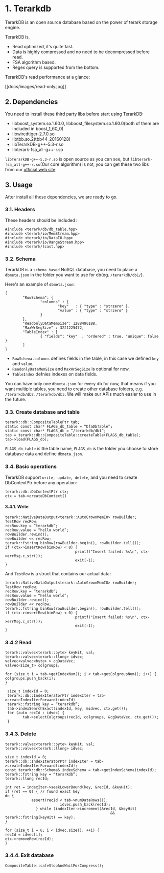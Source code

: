 # 1. Terarkdb
TerarkDB is an open source database based on the power of terark storage engine.

TerarkDB is,

- Read optimized, it's quite fast.
- Data is highly compressed and no need to be decompressed before read.
- FSA algorithm based.
- Regex query is supported from the bottom.

TerarkDB's read performance at a glance:

[[docs/images/read-only.jpg]]

## 2. Dependencies
You need to install these third party libs before start using TerarkDB:

- libboost_system.so.1.60.0, libboost_filesystem.so.1.60.0(both of them are included in boost_1_60_0)
- libwiredtiger-2.7.0.so
- libtbb.so.2(tbb44_20160128)
- libTerarkDB-g++-5.3-r.so
- libterark-fsa_all-g++-r.so

`libTerarkDB-g++-5.3-r.so` is open source as you can see, but `libterark-fsa_all-g++-r.so`(Our core algorithm) is not, you can get these two libs from our [official web site](http://www.terark.com/en/products/terark-db).


## 3. Usage
After install all these dependencies, we are ready to go.

### 3.1. Headers
These headers should be included :

```
#include <terark/db/db_table.hpp>
#include <terark/io/MemStream.hpp>
#include <terark/io/DataIO.hpp>
#include <terark/io/RangeStream.hpp>
#include <terark/lcast.hpp>
```

### 3.2. Schema
TerarkDB is a `schema based` NoSQL database, you need to place a `dbmeta.json` in the folder you want to use for db(eg. `/terarkdb/db1/`).

Here's an example of `dbmeta.json`:

```
{
        "RowSchema": {
                "columns" : {
                        "key"   : { "type" : "strzero" },
                        "value" : { "type" : "strzero" }
                }
        },
        "ReadonlyDataMemSize": 1288490188,
        "MaxWrSegSize" : 3221225472,
        "TableIndex" : [
                { "fields": "key"  , "ordered" : true, "unique": false }
        ]
}

```

- `RowSchema.columns` defines fields in the table, in this case we defined `key` and `value`.
- `ReadonlyDataMemSize` and `MaxWrSegSize` is optional for now.
- `TableIndex` defnies indexes on data fields.

You can have only one `dbmeta.json` for every db for now, that means if you want multiple tables, you need to create other database folders, e.g. `/terarkdb/db2`, `/terarkdb/db3`. We will make our APIs much easier to use in the future.

### 3.3. Create database and table
```
terark::db::CompositeTablePtr tab;
static const char* FLAGS_db_table = “DfaDbTable”;
static const char* FLAGS_db = “/terarkdb/db1”;
tab = terark::db::CompositeTable::createTable(FLAGS_db_table);
tab->load(FLAGS_db);
```

`FLAGS_db_table` is the table name, `FLAGS_db` is the folder you choose to store database data and define `dbmeta.json`.

### 3.4. Basic operations
TerarkDB support `write, update, delete`, and you need to create DbContextPtr before any operation:

```
terark::db::DbContextPtr ctx;
ctx = tab->createDbContext()
```

#### 3.4.1. Write
```
terark::NativeDataOutput<terark::AutoGrownMemIO> rowBuilder;
TestRow recRow;
recRow.key = “terarkdb”;
recRow.value = “hello world”;
rowBuilder.rewind();
rowBuilder << recRow;
terark::fstring binRow(rowBuilder.begin(), rowBuilder.tell());
if (ctx->insertRow(binRow) < 0) {
                                printf("Insert failed: %s\n", ctx->errMsg.c_str());
                                exit(-1);
}
```

And `TestRow` is a struct that contains our actual data:

```
terark::NativeDataOutput<terark::AutoGrownMemIO> rowBuilder;
TestRow recRow;
recRow.key = “terarkdb”;
recRow.value = “hello world”;
rowBuilder.rewind();
rowBuilder << recRow;
terark::fstring binRow(rowBuilder.begin(), rowBuilder.tell());
if (ctx->insertRow(binRow) < 0) {
                                printf("Insert failed: %s\n", ctx->errMsg.c_str());
                                exit(-1);
}
```

### 3.4.2 Read
```
terark::valvec<terark::byte> keyHit, val;
terark::valvec<terark::llong> idvec;
valvec<valvec<byte> > cgDataVec;
valvec<size_t> colgroups;

for (size_t i = tab->getIndexNum(); i < tab->getColgroupNum(); i++) {
colgroups.push_back(i);
}

 size_t indexId = 0;
 terark::db::IndexIteratorPtr indexIter = tab->createIndexIterForward(indexId)
 terark::fstring key = “terarkdb”;
 tab->indexSearchExact(indexId, key, &idvec, ctx.get());
 for (auto recId : idvec) {
        tab->selectColgroups(recId, colgroups, &cgDataVec, ctx.get());
 }
```

### 3.4.3. Delete
```
terark::valvec<terark::byte> keyHit, val;
terark::valvec<terark::llong> idvec;

size_t indexId = 0;
terark::db::IndexIteratorPtr indexIter = tab->createIndexIterForward(indexId);
const terark::db::Schema& indexSchema = tab->getIndexSchema(indexId);
terark::fstring key = “terarkdb”;
terark::llong recId;

int ret = indexIter->seekLowerBound(key, &recId, &keyHit);
if (ret == 0) { // found exact key
do {
            assert(recId < tab->numDataRows());
                         idvec.push_back(recId);
              } while (indexIter->increment(&recId, &keyHit)
                                                && terark::fstring(keyHit) == key);
}
 
for (size_t i = 0; i < idvec.size(); ++i) {
recId = idvec[i];
ctx->removeRow(recId);
}
```

### 3.4.4. Exit database
```
CompositeTable::safeStopAndWaitForCompress();
```